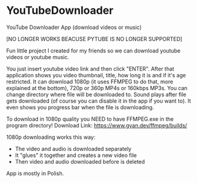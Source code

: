# YouTubeDownloader
YouTube Downloader App (download videos or music)


[NO LONGER WORKS BEACUSE PYTUBE IS NO LONGER SUPPORTED]

Fun little project I created for my friends so we can download youtube videos or youtube music.

You just insert youtube video link and then click "ENTER".
After that application shows you video thumbnail, title, how long it is and if it's age restricted.
It can download 1080p (it uses FFMPEG to do that, more explained at the bottom), 720p or 360p MP4s or 160kbps MP3s. 
You can change directory where file will be downloaded to.
Sound plays after file gets downloaded (of course you can disable it in the app if you want to). 
It even shows you progress bar when the file is downloading.


To download in 1080p quality you NEED to have FFMPEG.exe in the program directory!
Download Link: https://www.gyan.dev/ffmpeg/builds/

1080p downloading works this way:
- The video and audio is downloaded separately
- It "glues" it together and creates a new video file
- Then video and audio downloaded before is deleted

App is mostly in Polish.
